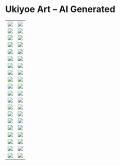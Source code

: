 # Ukiyoe Art – AI Generated

| | |
| --- | --- |
| [![](polaroids/a-new-tomorrow.png)](a-new-tomorrow.jpg) | [![](polaroids/after-work.png)](after-work.jpg) |
| [![](polaroids/autumn-leaves.png)](autumn-leaves.jpg) | [![](polaroids/autumn.png)](autumn.jpg) |
| [![](polaroids/awakening.png)](awakening.jpg) | [![](polaroids/blue-hour.png)](blue-hour.jpg) |
| [![](polaroids/city-nights.png)](city-nights.jpg) | [![](polaroids/dusk.png)](dusk.jpg) |
| [![](polaroids/friendship.png)](friendship.jpg) | [![](polaroids/going-to-sea.png)](going-to-sea.jpg) |
| [![](polaroids/greece.png)](greece.jpg) | [![](polaroids/happy-new-year.png)](happy-new-year.jpg) |
| [![](polaroids/italia.png)](italia.jpg) | [![](polaroids/late-hour.png)](late-hour.jpg) |
| [![](polaroids/late-summer.png)](late-summer.jpg) | [![](polaroids/letters-to-you.png)](letters-to-you.jpg) |
| [![](polaroids/near-the-coast.png)](near-the-coast.jpg) | [![](polaroids/night-at-the-opera.png)](night-at-the-opera.jpg) |
| [![](polaroids/night.png)](night.jpg) | [![](polaroids/paris.png)](paris.jpg) |
| [![](polaroids/play.png)](play.jpg) | [![](polaroids/rome.png)](rome.jpg) |
| [![](polaroids/sato.png)](sato.jpg) | [![](polaroids/street-cafe.png)](street-cafe.jpg) |
| [![](polaroids/summer-night.png)](summer-night.jpg) | [![](polaroids/sunrise-in-mykonos.png)](sunrise-in-mykonos.jpg) |
| [![](polaroids/sunrise.png)](sunrise.jpg) | [![](polaroids/tea.png)](tea.jpg) |
| [![](polaroids/teatime.png)](teatime.jpg) | [![](polaroids/the-bookstore.png)](the-bookstore.jpg) |
| [![](polaroids/the-garden.png)](the-garden.jpg) | [![](polaroids/the-library.png)](the-library.jpg) |
| [![](polaroids/the-mine.png)](the-mine.jpg) | [![](polaroids/the-park.png)](the-park.jpg) |
| [![](polaroids/the-poem.png)](the-poem.jpg) | [![](polaroids/the-singer.png)](the-singer.jpg) |
| [![](polaroids/the-train.png)](the-train.jpg) | [![](polaroids/waiting-for-you.png)](waiting-for-you.jpg) |
| [![](polaroids/waiting.png)](waiting.jpg) | [![](polaroids/winter-morning.png)](winter-morning.jpg) |
